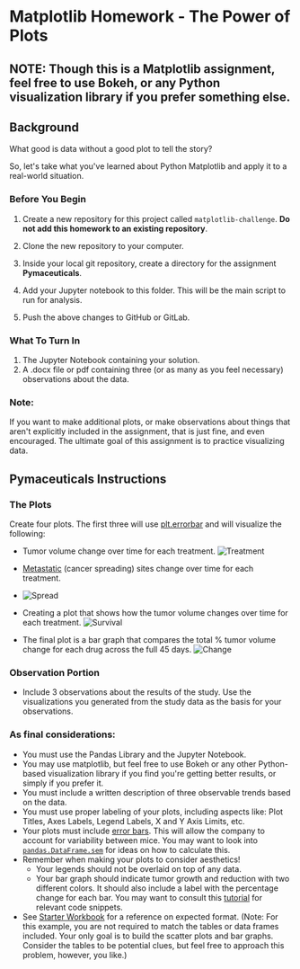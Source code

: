 # Matplotlib Homework - The Power of Plots

## NOTE: Though this is a Matplotlib assignment, feel free to use Bokeh, or any Python visualization library if you prefer something else.

## Background

What good is data without a good plot to tell the story?

So, let's take what you've learned about Python Matplotlib and apply it to a real-world situation.

### Before You Begin

1. Create a new repository for this project called `matplotlib-challenge`. **Do not add this homework to an existing repository**.

2. Clone the new repository to your computer.

3. Inside your local git repository, create a directory for the assignment **Pymaceuticals**.

4. Add your Jupyter notebook to this folder. This will be the main script to run for analysis.

5. Push the above changes to GitHub or GitLab.

### What To Turn In
1. The Jupyter Notebook containing your solution.
2. A .docx file or pdf containing three (or as many as you feel necessary) observations about the data. 

### Note:
If you want to make additional plots, or make observations about things that aren't explicitly included in the assignment, that is just fine, and even encouraged. The ultimate goal of this assignment is to practice visualizing data.

## Pymaceuticals Instructions

### The Plots
Create four plots. The first three will use [plt.errorbar](https://matplotlib.org/3.1.1/api/_as_gen/matplotlib.pyplot.errorbar.html) and will visualize the following:

* Tumor volume change over time for each treatment.
![Treatment](Images/treatment.png)
* [Metastatic](https://en.wikipedia.org/wiki/Metastasis) (cancer spreading) sites change over time for each treatment.
* ![Spread](Images/spread.png)

* Creating a plot that shows how the tumor volume changes over time for each treatment.
![Survival](Images/survival.png)
* The final plot is a bar graph that compares the total % tumor volume change for each drug across the full 45 days.
![Change](Images/change.png)

### Observation Portion
* Include 3 observations about the results of the study. Use the visualizations you generated from the study data as the basis for your observations.

### As final considerations:

* You must use the Pandas Library and the Jupyter Notebook.
* You may use matplotlib, but feel free to use Bokeh or any other Python-based visualization library if you find you're getting better results, or simply if you prefer it.
* You must include a written description of three observable trends based on the data.
* You must use proper labeling of your plots, including aspects like: Plot Titles, Axes Labels, Legend Labels, X and Y Axis Limits, etc.
* Your plots must include [error bars](https://en.wikipedia.org/wiki/Error_bar). This will allow the company to account for variability between mice. You may want to look into [`pandas.DataFrame.sem`](http://pandas.pydata.org/pandas-docs/stable/generated/pandas.DataFrame.sem.html) for ideas on how to calculate this.
* Remember when making your plots to consider aesthetics!
  * Your legends should not be overlaid on top of any data.
  * Your bar graph should indicate tumor growth and reduction with two different colors.
    It should also include a label with the percentage change for each bar. You may want to consult this [tutorial](http://composition.al/blog/2015/11/29/a-better-way-to-add-labels-to-bar-charts-with-matplotlib/) for relevant code snippets.
* See [Starter Workbook](Pymaceuticals/pymaceuticals_starter.ipynb) for a reference on expected format. (Note: For this example, you are not required to match the tables or data frames included. Your only goal is to build the scatter plots and bar graphs. Consider the tables to be potential clues, but feel free to approach this problem, however, you like.)
